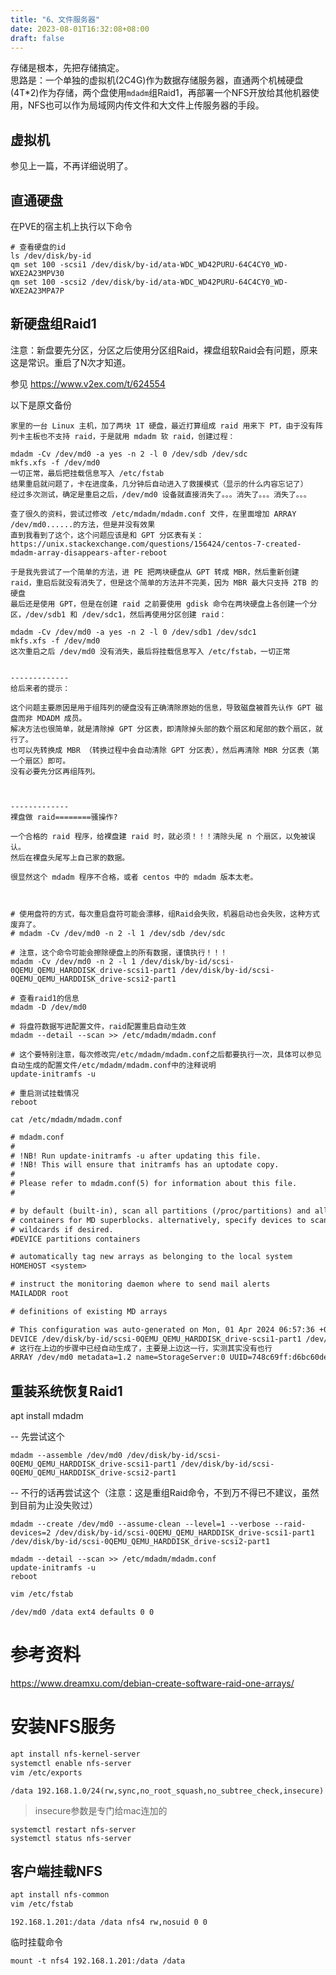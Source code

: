 ```yaml
---
title: "6、文件服务器"
date: 2023-08-01T16:32:08+08:00
draft: false
---
```


存储是根本，先把存储搞定。  
思路是：一个单独的虚拟机(2C4G)作为数据存储服务器，直通两个机械硬盘(4T*2)作为存储，两个盘使用`mdadm`组Raid1，再部署一个NFS开放给其他机器使用，NFS也可以作为局域网内传文件和大文件上传服务器的手段。
<!--more-->

## 虚拟机
参见上一篇，不再详细说明了。


## 直通硬盘

在PVE的宿主机上执行以下命令
``` shell
# 查看硬盘的id
ls /dev/disk/by-id
qm set 100 -scsi1 /dev/disk/by-id/ata-WDC_WD42PURU-64C4CY0_WD-WXE2A23MPV30
qm set 100 -scsi2 /dev/disk/by-id/ata-WDC_WD42PURU-64C4CY0_WD-WXE2A23MPA7P
```

## 新硬盘组Raid1

注意：新盘要先分区，分区之后使用分区组Raid，裸盘组软Raid会有问题，原来这是常识。重启了N次才知道。

参见 https://www.v2ex.com/t/624554

以下是原文备份
```
家里的一台 Linux 主机，加了两块 1T 硬盘，最近打算组成 raid 用来下 PT，由于没有阵列卡主板也不支持 raid，于是就用 mdadm 软 raid，创建过程：

mdadm -Cv /dev/md0 -a yes -n 2 -l 0 /dev/sdb /dev/sdc
mkfs.xfs -f /dev/md0
一切正常，最后把挂载信息写入 /etc/fstab
结果重启就问题了，卡在进度条，几分钟后自动进入了救援模式（显示的什么内容忘记了）
经过多次测试，确定是重启之后，/dev/md0 设备就直接消失了。。。消失了。。。消失了。。。

查了很久的资料，尝试过修改 /etc/mdadm/mdadm.conf 文件，在里面增加 ARRAY /dev/md0......的方法，但是并没有效果
直到我看到了这个，这个问题应该是和 GPT 分区表有关：
https://unix.stackexchange.com/questions/156424/centos-7-created-mdadm-array-disappears-after-reboot

于是我先尝试了一个简单的方法，进 PE 把两块硬盘从 GPT 转成 MBR，然后重新创建 raid，重启后就没有消失了，但是这个简单的方法并不完美，因为 MBR 最大只支持 2TB 的硬盘
最后还是使用 GPT，但是在创建 raid 之前要使用 gdisk 命令在两块硬盘上各创建一个分区，/dev/sdb1 和 /dev/sdc1，然后再使用分区创建 raid：

mdadm -Cv /dev/md0 -a yes -n 2 -l 0 /dev/sdb1 /dev/sdc1
mkfs.xfs -f /dev/md0
这次重启之后 /dev/md0 没有消失，最后将挂载信息写入 /etc/fstab，一切正常


-------------
给后来者的提示：

这个问题主要原因是用于组阵列的硬盘没有正确清除原始的信息，导致磁盘被首先认作 GPT 磁盘而非 MDADM 成员。
解决方法也很简单，就是清除掉 GPT 分区表，即清除掉头部的数个扇区和尾部的数个扇区，就行了。
也可以先转换成 MBR （转换过程中会自动清除 GPT 分区表），然后再清除 MBR 分区表（第一个扇区）即可。
没有必要先分区再组阵列。



-------------
裸盘做 raid========骚操作?

一个合格的 raid 程序，给裸盘建 raid 时，就必须！！！清除头尾 n 个扇区，以免被误认。
然后在裸盘头尾写上自己家的数据。

很显然这个 mdadm 程序不合格，或者 centos 中的 mdadm 版本太老。



```


``` shell
# 使用盘符的方式，每次重启盘符可能会漂移，组Raid会失败，机器启动也会失败，这种方式废弃了。
# mdadm -Cv /dev/md0 -n 2 -l 1 /dev/sdb /dev/sdc

# 注意，这个命令可能会擦除硬盘上的所有数据，谨慎执行！！！
mdadm -Cv /dev/md0 -n 2 -l 1 /dev/disk/by-id/scsi-0QEMU_QEMU_HARDDISK_drive-scsi1-part1 /dev/disk/by-id/scsi-0QEMU_QEMU_HARDDISK_drive-scsi2-part1

# 查看raid1的信息
mdadm -D /dev/md0

# 将盘符数据写进配置文件，raid配置重启自动生效
mdadm --detail --scan >> /etc/mdadm/mdadm.conf

# 这个要特别注意，每次修改完/etc/mdadm/mdadm.conf之后都要执行一次，具体可以参见自动生成的配置文件/etc/mdadm/mdadm.conf中的注释说明
update-initramfs -u

# 重启测试挂载情况
reboot
```


```
cat /etc/mdadm/mdadm.conf
```

``` txt
# mdadm.conf
#
# !NB! Run update-initramfs -u after updating this file.
# !NB! This will ensure that initramfs has an uptodate copy.
#
# Please refer to mdadm.conf(5) for information about this file.
#

# by default (built-in), scan all partitions (/proc/partitions) and all
# containers for MD superblocks. alternatively, specify devices to scan, using
# wildcards if desired.
#DEVICE partitions containers

# automatically tag new arrays as belonging to the local system
HOMEHOST <system>

# instruct the monitoring daemon where to send mail alerts
MAILADDR root

# definitions of existing MD arrays

# This configuration was auto-generated on Mon, 01 Apr 2024 06:57:36 +0000 by mkconf
DEVICE /dev/disk/by-id/scsi-0QEMU_QEMU_HARDDISK_drive-scsi1-part1 /dev/disk/by-id/scsi-0QEMU_QEMU_HARDDISK_drive-scsi2-part1
# 这行在上边的步骤中已经自动生成了，主要是上边这一行，实测其实没有也行
ARRAY /dev/md0 metadata=1.2 name=StorageServer:0 UUID=748c69ff:d6bc60de:0899c43e:88dab0a3 
```





## 重装系统恢复Raid1
apt install mdadm


-- 先尝试这个
``` shell
mdadm --assemble /dev/md0 /dev/disk/by-id/scsi-0QEMU_QEMU_HARDDISK_drive-scsi1-part1 /dev/disk/by-id/scsi-0QEMU_QEMU_HARDDISK_drive-scsi2-part1
```

-- 不行的话再尝试这个（注意：这是重组Raid命令，不到万不得已不建议，虽然到目前为止没失败过）
``` shell
mdadm --create /dev/md0 --assume-clean --level=1 --verbose --raid-devices=2 /dev/disk/by-id/scsi-0QEMU_QEMU_HARDDISK_drive-scsi1-part1 /dev/disk/by-id/scsi-0QEMU_QEMU_HARDDISK_drive-scsi2-part1
```


``` shell
mdadm --detail --scan >> /etc/mdadm/mdadm.conf
update-initramfs -u
reboot
```

``` bash
vim /etc/fstab
```

```
/dev/md0 /data ext4 defaults 0 0
```


# 参考资料
https://www.dreamxu.com/debian-create-software-raid-one-arrays/


# 安装NFS服务
``` bash
apt install nfs-kernel-server
systemctl enable nfs-server
vim /etc/exports
```

```
/data 192.168.1.0/24(rw,sync,no_root_squash,no_subtree_check,insecure)
```

> insecure参数是专门给mac连加的

```
systemctl restart nfs-server
systemctl status nfs-server
```


## 客户端挂载NFS

``` bash
apt install nfs-common
vim /etc/fstab
```

```
192.168.1.201:/data /data nfs4 rw,nosuid 0 0
```

临时挂载命令
```
mount -t nfs4 192.168.1.201:/data /data
```
